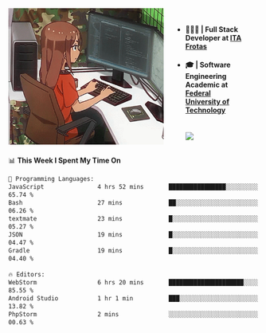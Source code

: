 
<body >
  <div style="display: flex; width: auto; margin-right: 30px ">
    <img align="right" width="312" height="274" style="padding-right:20px; " src="assets/umiko.gif" alt="Computer man" />
    <ul style="flex: 1;">
      <li><h4>🧑🏽‍💻 | Full Stack Developer at <a href="https://itafrotas.com//">ITA Frotas</a></h4></li>
      <li><h4>🎓 | Software Engineering Academic at <a href="http://www.utfpr.edu.br/">Federal University of Technology</a></h4></li>
      <br/>
      <a href="https://skillicons.dev">
        <img src="https://skillicons.dev/icons?i=ts,react,nodejs,go,swift,js,adonis,postgres,c,heroku,gradle,firebase,flutter,docker,aws,java,redis,kubernetes&theme=light&&perline=6 " />
      </a>
    </ul>  
    <br/>
  </div>
</body>


<!--START_SECTION:waka-->
📊 **This Week I Spent My Time On** 

```text
💬 Programming Languages: 
JavaScript               4 hrs 52 mins       ████████████████░░░░░░░░░   65.74 % 
Bash                     27 mins             ██░░░░░░░░░░░░░░░░░░░░░░░   06.26 % 
textmate                 23 mins             █░░░░░░░░░░░░░░░░░░░░░░░░   05.27 % 
JSON                     19 mins             █░░░░░░░░░░░░░░░░░░░░░░░░   04.47 % 
Gradle                   19 mins             █░░░░░░░░░░░░░░░░░░░░░░░░   04.40 % 

🔥 Editors: 
WebStorm                 6 hrs 20 mins       █████████████████████░░░░   85.55 % 
Android Studio           1 hr 1 min          ███░░░░░░░░░░░░░░░░░░░░░░   13.82 % 
PhpStorm                 2 mins              ░░░░░░░░░░░░░░░░░░░░░░░░░   00.63 % 
```


<!--END_SECTION:waka-->

<!--
**danielr0d/danielr0d** is a ✨ _special_ ✨ repository because its `README.md` (this file) appears on your GitHub profile.

Here are some ideas to get you started:

- 🔭 I’m currently working on ...
- 🌱 I’m currently learning ...
- 👯 I’m looking to collaborate on ...
- 🤔 I’m looking for help with ...
- 💬 Ask me about ...
- 📫 How to reach me: ...
- 😄 Pronouns: ...
- ⚡ Fun fact: ...
-->
